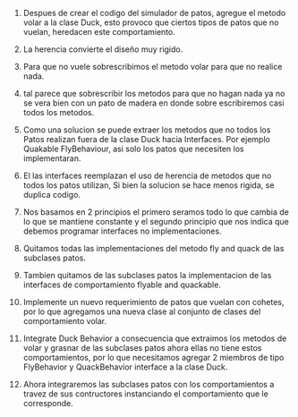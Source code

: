 1. Despues de crear el codigo del simulador de patos, agregue el metodo 
volar a la clase Duck, esto provoco que ciertos tipos de patos que 
no vuelan, heredacen este comportamiento.
   
2. La herencia convierte el diseño muy rigido.
   
3. Para que no vuele sobrescribimos el metodo volar para que no realice nada.
   
4. tal parece que sobrescribir los metodos para que no hagan nada 
   ya no se vera bien con un pato de madera en donde sobre escribiremos 
   casi todos los metodos.
    
5. Como una solucion se puede extraer los metodos que no todos
   los Patos realizan fuera de la clase Duck hacia Interfaces. 
   Por ejemplo Quakable FlyBehaviour, asi solo los patos que necesiten 
   los implementaran.
   
6. El las interfaces reemplazan el uso de herencia de metodos que no todos 
los patos utilizan, Si bien la solucion se hace menos rigida, se duplica codigo.
   
7. Nos basamos en 2 principios el primero seramos todo lo que cambia 
   de lo que se mantiene constante y el segundo principio que nos indica
   que debemos programar interfaces no implementaciones.
8. Quitamos todas las implementaciones del metodo fly and quack de las 
subclases patos.
   
9. Tambien quitamos de las subclases patos la implementacion de las interfaces
de comportamiento flyable and quackable.
   
10. Implemente un nuevo requerimiento de patos que vuelan con cohetes, 
    por lo que agregamos una nueva clase al conjunto de clases 
    del comportamiento volar.
    
11. Integrate Duck Behavior a consecuencia que extraimos los metodos de
volar y grasnar de las subclases patos ahora ellas no tiene estos 
    comportamientos, por lo que necesitamos agregar 2 miembros de tipo 
    FlyBehavior y QuackBehavior interface a la clase Duck.
    
12. Ahora integraremos las subclases patos con los comportamientos 
    a travez de sus contructores instanciando el comportamiento que le 
    corresponde.


   